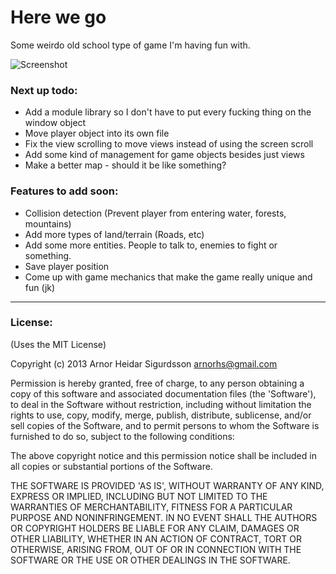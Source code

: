 # Here we go

Some weirdo old school type of game I'm having fun with.

![Screenshot](http://f.cl.ly/items/0E0z2o2Z2O2h1L0C3o3M/Screen%20Shot%202013-03-11%20at%202.05.20%20AM.png)

### Next up todo:
- Add a module library so I don't have to put every fucking thing on the window object
- Move player object into its own file
- Fix the view scrolling to move views instead of using the screen scroll
- Add some kind of management for game objects besides just views
- Make a better map - should it be like something?

### Features to add soon:
- Collision detection (Prevent player from entering water, forests, mountains)
- Add more types of land/terrain (Roads, etc)
- Add some more entities. People to talk to, enemies to fight or something.
- Save player position
- Come up with game mechanics that make the game really unique and fun (jk)

---

### License:

(Uses the MIT License)

Copyright (c) 2013 Arnor Heidar Sigurdsson <arnorhs@gmail.com>

Permission is hereby granted, free of charge, to any person obtaining a
copy of this software and associated documentation files (the 'Software'), to
deal in the Software without restriction, including without limitation the rights
to use, copy, modify, merge, publish, distribute, sublicense, and/or sell copies
of the Software, and to permit persons to whom the Software is furnished to do
so, subject to the following conditions:

The above copyright notice and this permission notice shall be included in all
copies or substantial portions of the Software.

THE SOFTWARE IS PROVIDED 'AS IS', WITHOUT WARRANTY OF ANY KIND, EXPRESS OR
IMPLIED, INCLUDING BUT NOT LIMITED TO THE WARRANTIES OF MERCHANTABILITY, FITNESS
FOR A PARTICULAR PURPOSE AND NONINFRINGEMENT. IN NO EVENT SHALL THE AUTHORS OR
COPYRIGHT HOLDERS BE LIABLE FOR ANY CLAIM, DAMAGES OR OTHER LIABILITY, WHETHER
IN AN ACTION OF CONTRACT, TORT OR OTHERWISE, ARISING FROM, OUT OF OR IN
CONNECTION WITH THE SOFTWARE OR THE USE OR OTHER DEALINGS IN THE SOFTWARE.

